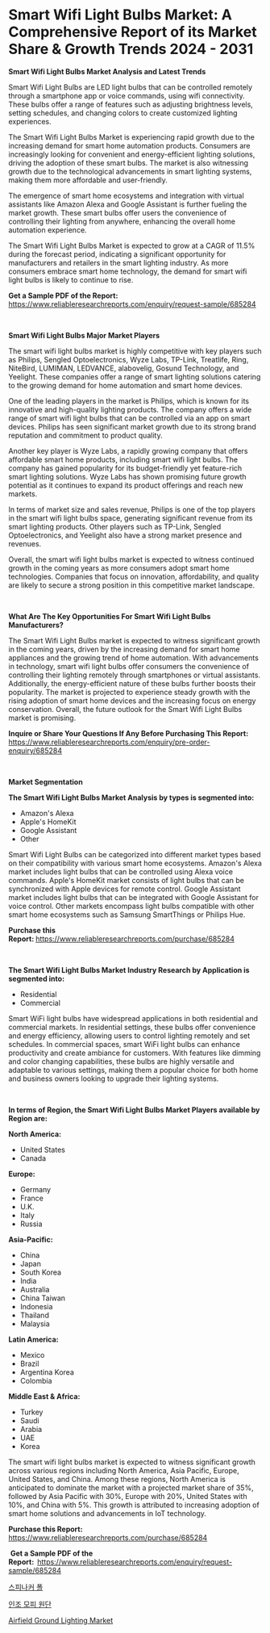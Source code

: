 <p><h1>Smart Wifi Light Bulbs Market: A Comprehensive Report of its Market Share & Growth Trends 2024 - 2031</h1></p><p><strong>Smart Wifi Light Bulbs Market Analysis and Latest Trends</strong></p>
<p><p>Smart Wifi Light Bulbs are LED light bulbs that can be controlled remotely through a smartphone app or voice commands, using wifi connectivity. These bulbs offer a range of features such as adjusting brightness levels, setting schedules, and changing colors to create customized lighting experiences.</p><p>The Smart Wifi Light Bulbs Market is experiencing rapid growth due to the increasing demand for smart home automation products. Consumers are increasingly looking for convenient and energy-efficient lighting solutions, driving the adoption of these smart bulbs. The market is also witnessing growth due to the technological advancements in smart lighting systems, making them more affordable and user-friendly.</p><p>The emergence of smart home ecosystems and integration with virtual assistants like Amazon Alexa and Google Assistant is further fueling the market growth. These smart bulbs offer users the convenience of controlling their lighting from anywhere, enhancing the overall home automation experience.</p><p>The Smart Wifi Light Bulbs Market is expected to grow at a CAGR of 11.5% during the forecast period, indicating a significant opportunity for manufacturers and retailers in the smart lighting industry. As more consumers embrace smart home technology, the demand for smart wifi light bulbs is likely to continue to rise.</p></p>
<p><strong>Get a Sample PDF of the Report:&nbsp;</strong> <a href="https://www.reliableresearchreports.com/enquiry/request-sample/685284">https://www.reliableresearchreports.com/enquiry/request-sample/685284</a></p>
<p>&nbsp;</p>
<p><strong>Smart Wifi Light Bulbs Major Market Players</strong></p>
<p><p>The smart wifi light bulbs market is highly competitive with key players such as Philips, Sengled Optoelectronics, Wyze Labs, TP-Link, Treatlife, Ring, NiteBird, LUMIMAN, LEDVANCE, alabovelig, Gosund Technology, and Yeelight. These companies offer a range of smart lighting solutions catering to the growing demand for home automation and smart home devices.</p><p>One of the leading players in the market is Philips, which is known for its innovative and high-quality lighting products. The company offers a wide range of smart wifi light bulbs that can be controlled via an app on smart devices. Philips has seen significant market growth due to its strong brand reputation and commitment to product quality.</p><p>Another key player is Wyze Labs, a rapidly growing company that offers affordable smart home products, including smart wifi light bulbs. The company has gained popularity for its budget-friendly yet feature-rich smart lighting solutions. Wyze Labs has shown promising future growth potential as it continues to expand its product offerings and reach new markets.</p><p>In terms of market size and sales revenue, Philips is one of the top players in the smart wifi light bulbs space, generating significant revenue from its smart lighting products. Other players such as TP-Link, Sengled Optoelectronics, and Yeelight also have a strong market presence and revenues.</p><p>Overall, the smart wifi light bulbs market is expected to witness continued growth in the coming years as more consumers adopt smart home technologies. Companies that focus on innovation, affordability, and quality are likely to secure a strong position in this competitive market landscape.</p></p>
<p>&nbsp;</p>
<p><strong>What Are The Key Opportunities For Smart Wifi Light Bulbs Manufacturers?</strong></p>
<p><p>The Smart Wifi Light Bulbs market is expected to witness significant growth in the coming years, driven by the increasing demand for smart home appliances and the growing trend of home automation. With advancements in technology, smart wifi light bulbs offer consumers the convenience of controlling their lighting remotely through smartphones or virtual assistants. Additionally, the energy-efficient nature of these bulbs further boosts their popularity. The market is projected to experience steady growth with the rising adoption of smart home devices and the increasing focus on energy conservation. Overall, the future outlook for the Smart Wifi Light Bulbs market is promising.</p></p>
<p><strong>Inquire or Share Your Questions If Any Before Purchasing This Report:</strong> <a href="https://www.reliableresearchreports.com/enquiry/pre-order-enquiry/685284">https://www.reliableresearchreports.com/enquiry/pre-order-enquiry/685284</a></p>
<p>&nbsp;</p>
<p><strong>Market Segmentation</strong></p>
<p><strong>The Smart Wifi Light Bulbs Market Analysis by types is segmented into:</strong></p>
<p><ul><li>Amazon's Alexa</li><li>Apple's HomeKit</li><li>Google Assistant</li><li>Other</li></ul></p>
<p><p>Smart Wifi Light Bulbs can be categorized into different market types based on their compatibility with various smart home ecosystems. Amazon's Alexa market includes light bulbs that can be controlled using Alexa voice commands. Apple's HomeKit market consists of light bulbs that can be synchronized with Apple devices for remote control. Google Assistant market includes light bulbs that can be integrated with Google Assistant for voice control. Other markets encompass light bulbs compatible with other smart home ecosystems such as Samsung SmartThings or Philips Hue.</p></p>
<p><strong>Purchase this Report:&nbsp;</strong><a href="https://www.reliableresearchreports.com/purchase/685284">https://www.reliableresearchreports.com/purchase/685284</a></p>
<p>&nbsp;</p>
<p><strong>The Smart Wifi Light Bulbs Market Industry Research by Application is segmented into:</strong></p>
<p><ul><li>Residential</li><li>Commercial</li></ul></p>
<p><p>Smart WiFi light bulbs have widespread applications in both residential and commercial markets. In residential settings, these bulbs offer convenience and energy efficiency, allowing users to control lighting remotely and set schedules. In commercial spaces, smart WiFi light bulbs can enhance productivity and create ambiance for customers. With features like dimming and color changing capabilities, these bulbs are highly versatile and adaptable to various settings, making them a popular choice for both home and business owners looking to upgrade their lighting systems.</p></p>
<p>&nbsp;</p>
<p><strong>In terms of Region, the Smart Wifi Light Bulbs Market Players available by Region are:</strong></p>
<p>
    <p> <strong> North America: </strong>
        <ul>
            <li>United States</li>
            <li>Canada</li>
        </ul>
        </p> 
    <p> <strong> Europe: </strong>
        <ul>
            <li>Germany</li>
            <li>France</li>
            <li>U.K.</li>
            <li>Italy</li>
            <li>Russia</li>
        </ul>
        </p> 
    <p> <strong> Asia-Pacific: </strong>
        <ul>
            <li>China</li>
            <li>Japan</li>
            <li>South Korea</li>
            <li>India</li>
            <li>Australia</li>
            <li>China Taiwan</li>
            <li>Indonesia</li>
            <li>Thailand</li>
            <li>Malaysia</li>
        </ul>
        </p> 
    <p> <strong> Latin America: </strong>
        <ul>
            <li>Mexico</li>
            <li>Brazil</li>
            <li>Argentina Korea</li>
            <li>Colombia</li>
        </ul>
        </p> 
    <p> <strong> Middle East & Africa: </strong>
        <ul>
            <li>Turkey</li>
            <li>Saudi</li>
            <li>Arabia</li>
            <li>UAE</li>
            <li>Korea</li>
        </ul>
    </p>
    </p>
<p><p>The smart wifi light bulbs market is expected to witness significant growth across various regions including North America, Asia Pacific, Europe, United States, and China. Among these regions, North America is anticipated to dominate the market with a projected market share of 35%, followed by Asia Pacific with 30%, Europe with 20%, United States with 10%, and China with 5%. This growth is attributed to increasing adoption of smart home solutions and advancements in IoT technology.</p></p>
<p><strong>Purchase this Report: </strong><a href="https://www.reliableresearchreports.com/purchase/685284">https://www.reliableresearchreports.com/purchase/685284</a></p>
<p>&nbsp;<strong>Get a Sample PDF of the Report:&nbsp;&nbsp;</strong><a href="https://www.reliableresearchreports.com/enquiry/request-sample/685284">https://www.reliableresearchreports.com/enquiry/request-sample/685284</a></p>
<p><strong></strong></p>
<p><p><a href="https://medium.com/@pyscho67867/%EC%8A%A4%ED%94%BC%EB%84%A4%EC%9D%B4%EC%BB%A4-%ED%8F%B4-%EC%8B%9C%EC%9E%A5%EC%9D%80-%EC%8B%9C%EC%9E%A5-%EC%A0%90%EC%9C%A0%EC%9C%A8-%EC%8B%9C%EC%9E%A5-%EB%8F%99%ED%96%A5-%EB%B0%8F-%EC%8B%9C%EC%9E%A5-%EC%84%B1%EC%9E%A5%EC%97%90-%EA%B4%80%ED%95%9C-%EC%A0%95%EB%B3%B4%EB%A5%BC-%EC%A0%9C%EA%B3%B5%ED%95%A9%EB%8B%88%EB%8B%A4-1c7fda6bf83d">스피나커 폴</a></p><p><a href="https://github.com/rsg307664904/Market-Research-Report-List-1/blob/main/58071895441.md">인조 모피 원단</a></p><p><a href="https://github.com/AKSHATREPORTPRIME/Market-Research-Report-List-3/blob/main/airfield-ground-lighting-market.md">Airfield Ground Lighting Market</a></p></p>